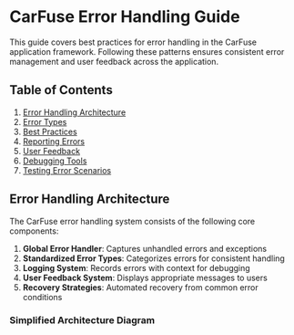 # CarFuse Error Handling Guide

This guide covers best practices for error handling in the CarFuse application framework. Following these patterns ensures consistent error management and user feedback across the application.

## Table of Contents

1. [Error Handling Architecture](#error-handling-architecture)
2. [Error Types](#error-types)
3. [Best Practices](#best-practices)
4. [Reporting Errors](#reporting-errors)
5. [User Feedback](#user-feedback)
6. [Debugging Tools](#debugging-tools)
7. [Testing Error Scenarios](#testing-error-scenarios)

## Error Handling Architecture

The CarFuse error handling system consists of the following core components:

1. **Global Error Handler**: Captures unhandled errors and exceptions
2. **Standardized Error Types**: Categorizes errors for consistent handling
3. **Logging System**: Records errors with context for debugging
4. **User Feedback System**: Displays appropriate messages to users
5. **Recovery Strategies**: Automated recovery from common error conditions

### Simplified Architecture Diagram


